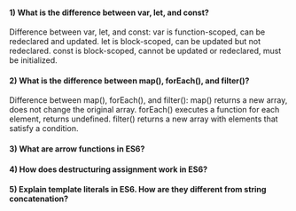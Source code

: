 

#### 1) What is the difference between var, let, and const?

Difference between var, let, and const:
var is function-scoped, can be redeclared and updated.
let is block-scoped, can be updated but not redeclared.
const is block-scoped, cannot be updated or redeclared, must be initialized.

#### 2) What is the difference between map(), forEach(), and filter()? 

Difference between map(), forEach(), and filter():
map() returns a new array, does not change the original array.
forEach() executes a function for each element, returns undefined.
filter() returns a new array with elements that satisfy a condition.

#### 3) What are arrow functions in ES6?

#### 4) How does destructuring assignment work in ES6?

#### 5) Explain template literals in ES6. How are they different from string concatenation?
